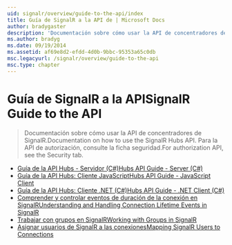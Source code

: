 ```yaml
---
uid: signalr/overview/guide-to-the-api/index
title: Guía de SignalR a la API de | Microsoft Docs
author: bradygaster
description: 'Documentación sobre cómo usar la API de concentradores de SignalR. Para la API de autorización, consulte la ficha seguridad.'
ms.author: bradyg
ms.date: 09/19/2014
ms.assetid: af69e8d2-efdd-4d0b-9bbc-95353a65c0db
msc.legacyurl: /signalr/overview/guide-to-the-api
msc.type: chapter
---
```

<a name="signalr-guide-to-the-api"></a><span data-ttu-id="707c0-104">Guía de SignalR a la API</span><span class="sxs-lookup"><span data-stu-id="707c0-104">SignalR Guide to the API</span></span>
====================
> <span data-ttu-id="707c0-105">Documentación sobre cómo usar la API de concentradores de SignalR.</span><span class="sxs-lookup"><span data-stu-id="707c0-105">Documentation on how to use the SignalR Hubs API.</span></span> <span data-ttu-id="707c0-106">Para la API de autorización, consulte la ficha seguridad.</span><span class="sxs-lookup"><span data-stu-id="707c0-106">For authorization API, see the Security tab.</span></span>


- [<span data-ttu-id="707c0-107">Guía de la API Hubs - Servidor (C#)</span><span class="sxs-lookup"><span data-stu-id="707c0-107">Hubs API Guide - Server (C#)</span></span>](hubs-api-guide-server.md)
- [<span data-ttu-id="707c0-108">Guía de la API Hubs: Cliente JavaScript</span><span class="sxs-lookup"><span data-stu-id="707c0-108">Hubs API Guide - JavaScript Client</span></span>](hubs-api-guide-javascript-client.md)
- [<span data-ttu-id="707c0-109">Guía de la API Hubs: Cliente .NET (C#)</span><span class="sxs-lookup"><span data-stu-id="707c0-109">Hubs API Guide - .NET Client (C#)</span></span>](hubs-api-guide-net-client.md)
- [<span data-ttu-id="707c0-110">Comprender y controlar eventos de duración de la conexión en SignalR</span><span class="sxs-lookup"><span data-stu-id="707c0-110">Understanding and Handling Connection Lifetime Events in SignalR</span></span>](handling-connection-lifetime-events.md)
- [<span data-ttu-id="707c0-111">Trabajar con grupos en SignalR</span><span class="sxs-lookup"><span data-stu-id="707c0-111">Working with Groups in SignalR</span></span>](working-with-groups.md)
- [<span data-ttu-id="707c0-112">Asignar usuarios de SignalR a las conexiones</span><span class="sxs-lookup"><span data-stu-id="707c0-112">Mapping SignalR Users to Connections</span></span>](mapping-users-to-connections.md)
